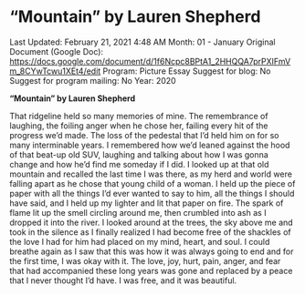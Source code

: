 # “Mountain” by Lauren Shepherd

Last Updated: February 21, 2021 4:48 AM
Month: 01 - January
Original Document (Google Doc): https://docs.google.com/document/d/1f6Ncpc8BPtA1_2HHQQA7prPXIFmVm_8CYwTcwu1XEt4/edit
Program: Picture Essay
Suggest for blog: No
Suggest for program mailing: No
Year: 2020

**“Mountain” by Lauren Shepherd**

That ridgeline held so many memories of mine. The remembrance of laughing, the foiling anger when he chose her, failing every hit of the progress we’d made. The loss of the pedestal that I’d held him on for so many interminable years. I remembered how we’d leaned against the hood of that beat-up old SUV, laughing and talking about how I was gonna change and how he’d find me someday if I did. I looked up at that old mountain and recalled the last time I was there, as my herd and world were falling apart as he chose that young child of a woman. I held up the piece of paper with all the things I’d ever wanted to say to him, all the things I should have said, and I held up my lighter and lit that paper on fire. The spark of flame lit up the smell circling around me, then crumbled into ash as I dropped it into the river. I looked around at the trees, the sky above me and took in the silence as I finally realized I had become free of the shackles of the love I had for him had placed on my mind, heart, and soul. I could breathe again as I saw that this was how it was always going to end and for the first time, I was okay with it. The love, joy, hurt, pain, anger, and fear that had accompanied these long years was gone and replaced by a peace that I never thought I’d have. I was free, and it was beautiful.